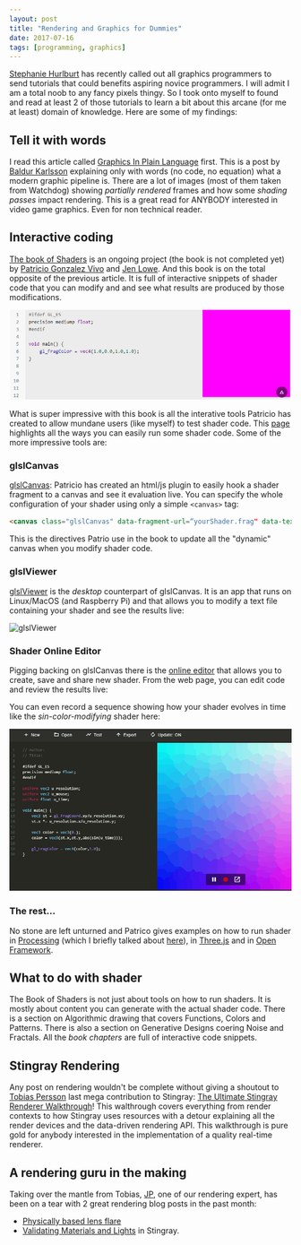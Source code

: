 ```yaml
---
layout: post
title: "Rendering and Graphics for Dummies"
date: 2017-07-16
tags: [programming, graphics]
---
```


[Stephanie Hurlburt](https://twitter.com/sehurlburt) has recently called out all graphics programmers to send tutorials that could benefits aspiring novice programmers. I will admit I am a total noob to any fancy pixels thingy. So I took onto myself to found and read at least 2 of those tutorials to learn a bit about this arcane (for me at least) domain of knowledge. Here are some of my findings:

## Tell it with words

I read this article called [Graphics In Plain Language](https://renderdoc.org/blog/Graphics-in-Plain-Language/) first. This is a post by [Baldur Karlsson](https://twitter.com/baldurk) explaining only with words (no code, no equation) what a modern graphic pipeline is. There are a lot of images (most of them taken from Watchdog) showing *partially rendered* frames and how some *shading passes* impact rendering. This is a great read for ANYBODY interested in video game graphics. Even for non technical reader.

## Interactive coding

[The book of Shaders](https://thebookofshaders.com/) is an ongoing project (the book is not completed yet) by [Patricio Gonzalez Vivo](http://patriciogonzalezvivo.com/) and [Jen Lowe](http://jenlowe.net/). And this book is on the total opposite of the previous article. It is full of interactive snippets of shader code that you can modify and and see what results are produced by those modifications.

![live editing](../img/book_of_shader_example_live_editing.png)

What is super impressive with this book is all the interative tools Patricio has created to allow mundane users (like myself) to test shader code. This [page](https://thebookofshaders.com/04/) highlights all the ways you can easily run some shader code. Some of the more impressive tools are:

### glslCanvas
[glslCanvas](https://github.com/patriciogonzalezvivo/glslCanvas): Patricio has created an html/js plugin to easily hook a shader fragment to a canvas and see it evaluation live. You can specify the whole configuration of your shader using only a simple `<canvas>` tag:

```html
<canvas class="glslCanvas" data-fragment-url=“yourShader.frag" data-textures=“yourInputImage.png” width="500" height="500"></canvas>
```

This is the directives Patrio use in the book to update all the "dynamic" canvas when you modify shader code.

### glslViewer

[glslViewer](https://github.com/patriciogonzalezvivo/glslViewer) is the *desktop* counterpart of glslCanvas. It is an app that runs on Linux/MacOS (and Raspberry Pi) and that allows you to modify a text file containing your shader and see the results live:

![glslViewer](https://camo.githubusercontent.com/b4f877828ee3c03ef1d26b98b1adbe022729dda7/687474703a2f2f706174726963696f676f6e7a616c657a7669766f2e636f6d2f696d616765732f676c736c5669657765722d33442e676966)

### Shader Online Editor

Pigging backing on glslCanvas there is the [online editor](http://editor.thebookofshaders.com/) that allows you to create, save and share new shader. From the web page, you can edit code and review the results live:

You can even record a sequence showing how your shader evolves in time like the *sin-color-modifying* shader here:

![live editing](../img/book_of_shader_online_editor.gif)

### The rest...

No stone are left unturned and Patrico gives examples on how to run shader in [Processing](https://processing.org/) (which I briefly talked about [here](https://lochrist.github.io/blog/2017-07-24-processing-with-p5)), in [Three.js](https://threejs.org/) and in [Open Framework](http://openframeworks.cc/).

## What to do with shader

The Book of Shaders is not just about tools on how to run shaders. It is mostly about content you can generate with the actual shader code. There is a section on Algorithmic drawing that covers Functions, Colors and Patterns. There is also a section on Generative Designs coering Noise and Fractals. All the *book chapters* are full of interactive code snippets. 

## Stingray Rendering

Any post on rendering wouldn't be complete without giving a shoutout to [Tobias Persson](@tobias_persson) last mega contribution to Stingray: [The Ultimate Stingray Renderer Walkthrough](http://bitsquid.blogspot.ca/2017/02/stingray-renderer-walkthrough.html)! This walthrough covers everything from render contexts to how Stingray uses resources with a detour explaining all the render devices and the data-driven rendering API. This walkthrough is pure gold for anybody interested in the implementation of a quality real-time renderer.

## A rendering guru in the making

Taking over the mantle from Tobias, [JP](https://twitter.com/greje656), one of our rendering expert, has been on a tear with 2 great rendering blog posts in the past month:

- [Physically based lens flare](http://bitsquid.blogspot.ca/2017/07/physically-based-lens-flare.html)
- [Validating Materials and Lights](http://bitsquid.blogspot.ca/2017/07/validating-materials-and-lights-in.html) in Stingray.